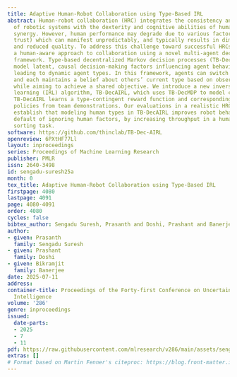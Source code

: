 ```yaml
---
title: Adaptive Human-Robot Collaboration using Type-Based IRL
abstract: Human-robot collaboration (HRC) integrates the consistency and precision
  of robotic systems with the dexterity and cognitive abilities of humans to create
  synergy. However, human performance may degrade due to various factors (e.g., fatigue,
  trust) which can manifest unpredictably, and typically results in diminished output
  and reduced quality. To address this challenge toward successful HRCs, we present
  a human-aware approach to collaboration using a novel multi-agent decision-making
  framework. Type-based decentralized Markov decision processes (TB-DecMDP) additionally
  model latent, causal decision-making factors influencing agent behavior (e.g., fatigue),
  leading to dynamic agent types. In this framework, agents can switch between types
  and each maintains a belief about others’ current type based on observed actions
  while aiming to achieve a shared objective. We introduce a new inverse reinforcement
  learning (IRL) algorithm, TB-DecAIRL, which uses TB-DecMDP to model complex HRCs.
  TB-DecAIRL learns a type-contingent reward function and corresponding vector of
  policies from team demonstrations. Our evaluations in a realistic HRC problem setting
  establish that modeling human types in TB-DecAIRL improves robot behavior on the
  default of ignoring human factors, by increasing throughput in a human-robot produce
  sorting task.
software: https://github.com/thinclab/TB-Dec-AIRL
openreview: 6PXtHF77Ll
layout: inproceedings
series: Proceedings of Machine Learning Research
publisher: PMLR
issn: 2640-3498
id: sengadu-suresh25a
month: 0
tex_title: Adaptive Human-Robot Collaboration using Type-Based IRL
firstpage: 4080
lastpage: 4091
page: 4080-4091
order: 4080
cycles: false
bibtex_author: Sengadu Suresh, Prasanth and Doshi, Prashant and Banerjee, Bikramjit
author:
- given: Prasanth
  family: Sengadu Suresh
- given: Prashant
  family: Doshi
- given: Bikramjit
  family: Banerjee
date: 2025-07-11
address:
container-title: Proceedings of the Forty-first Conference on Uncertainty in Artificial
  Intelligence
volume: '286'
genre: inproceedings
issued:
  date-parts:
  - 2025
  - 7
  - 11
pdf: https://raw.githubusercontent.com/mlresearch/v286/main/assets/sengadu-suresh25a/sengadu-suresh25a.pdf
extras: []
# Format based on Martin Fenner's citeproc: https://blog.front-matter.io/posts/citeproc-yaml-for-bibliographies/
---
```


